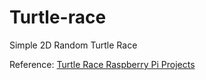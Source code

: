 # Turtle-race
Simple 2D Random Turtle Race

Reference: [Turtle Race Raspberry Pi Projects](https://projects.raspberrypi.org/en/projects/turtle-race)

